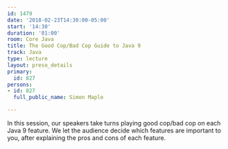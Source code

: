 ```yaml
---
id: 1479
date: '2018-02-23T14:30:00-05:00'
start: '14:30'
duration: '01:00'
room: Core Java
title: The Good Cop/Bad Cop Guide to Java 9
track: Java
type: lecture
layout: preso_details
primary:
  id: 827
persons:
- id: 827
  full_public_name: Simon Maple

---
```

In this session, our speakers take turns playing good cop/bad cop on each Java 9 feature. We let the audience decide which features are important to you, after explaining the pros and cons of each feature. 